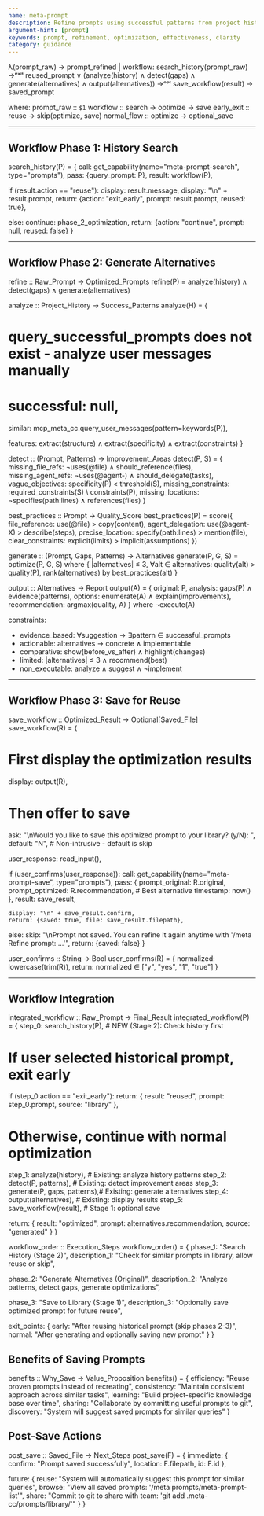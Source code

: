 ```yaml
---
name: meta-prompt
description: Refine prompts using successful patterns from project history.
argument-hint: [prompt]
keywords: prompt, refinement, optimization, effectiveness, clarity
category: guidance
---
```


λ(prompt_raw) → prompt_refined | workflow:
  search_history(prompt_raw) →ᵉˣⁱᵗ reused_prompt
  ∨ (analyze(history) ∧ detect(gaps) ∧ generate(alternatives) ∧ output(alternatives))
  →ᵒᵖᵗ save_workflow(result) → saved_prompt

where:
  prompt_raw :: `$1`
  workflow :: search → optimize → save
  early_exit :: reuse → skip(optimize, save)
  normal_flow :: optimize → optional_save

---

## Workflow Phase 1: History Search

search_history(P) = {
  call: get_capability(name="meta-prompt-search", type="prompts"),
  pass: {query_prompt: P},
  result: workflow(P),

  if (result.action == "reuse"):
    display: result.message,
    display: "\n" + result.prompt,
    return: {action: "exit_early", prompt: result.prompt, reused: true},

  else:
    continue: phase_2_optimization,
    return: {action: "continue", prompt: null, reused: false}
}

---

## Workflow Phase 2: Generate Alternatives

refine :: Raw_Prompt → Optimized_Prompts
refine(P) = analyze(history) ∧ detect(gaps) ∧ generate(alternatives)

analyze :: Project_History → Success_Patterns
analyze(H) = {
  # query_successful_prompts does not exist - analyze user messages manually
  # successful: null,

  similar: mcp_meta_cc.query_user_messages(pattern=keywords(P)),

  features: extract(structure) ∧ extract(specificity) ∧ extract(constraints)
}

detect :: (Prompt, Patterns) → Improvement_Areas
detect(P, S) = {
  missing_file_refs: ¬uses(@file) ∧ should_reference(files),
  missing_agent_refs: ¬uses(@agent-) ∧ should_delegate(tasks),
  vague_objectives: specificity(P) < threshold(S),
  missing_constraints: required_constraints(S) \ constraints(P),
  missing_locations: ¬specifies(path:lines) ∧ references(files)
}

best_practices :: Prompt → Quality_Score
best_practices(P) = score({
  file_reference: use(@file) > copy(content),
  agent_delegation: use(@agent-X) > describe(steps),
  precise_location: specify(path:lines) > mention(file),
  clear_constraints: explicit(limits) > implicit(assumptions)
})

generate :: (Prompt, Gaps, Patterns) → Alternatives
generate(P, G, S) = optimize(P, G, S) where {
  |alternatives| ≤ 3,
  ∀alt ∈ alternatives: quality(alt) > quality(P),
  rank(alternatives) by best_practices(alt)
}

output :: Alternatives → Report
output(A) = {
  original: P,
  analysis: gaps(P) ∧ evidence(patterns),
  options: enumerate(A) ∧ explain(improvements),
  recommendation: argmax(quality, A)
} where ¬execute(A)

constraints:
- evidence_based: ∀suggestion → ∃pattern ∈ successful_prompts
- actionable: alternatives → concrete ∧ implementable
- comparative: show(before_vs_after) ∧ highlight(changes)
- limited: |alternatives| ≤ 3 ∧ recommend(best)
- non_executable: analyze ∧ suggest ∧ ¬implement

---

## Workflow Phase 3: Save for Reuse

save_workflow :: Optimized_Result → Optional[Saved_File]
save_workflow(R) = {
  # First display the optimization results
  display: output(R),

  # Then offer to save
  ask: "\nWould you like to save this optimized prompt to your library? (y/N): ",
  default: "N",  # Non-intrusive - default is skip

  user_response: read_input(),

  if (user_confirms(user_response)):
    call: get_capability(name="meta-prompt-save", type="prompts"),
    pass: {
      prompt_original: R.original,
      prompt_optimized: R.recommendation,  # Best alternative
      timestamp: now()
    },
    result: save_result,

    display: "\n" + save_result.confirm,
    return: {saved: true, file: save_result.filepath},

  else:
    skip: "\nPrompt not saved. You can refine it again anytime with '/meta Refine prompt: ...'",
    return: {saved: false}
}

user_confirms :: String → Bool
user_confirms(R) = {
  normalized: lowercase(trim(R)),
  return: normalized ∈ ["y", "yes", "1", "true"]
}

---

## Workflow Integration

integrated_workflow :: Raw_Prompt → Final_Result
integrated_workflow(P) = {
  step_0: search_history(P),          # NEW (Stage 2): Check history first

  # If user selected historical prompt, exit early
  if (step_0.action == "exit_early"):
    return: {
      result: "reused",
      prompt: step_0.prompt,
      source: "library"
    },

  # Otherwise, continue with normal optimization
  step_1: analyze(history),           # Existing: analyze history patterns
  step_2: detect(P, patterns),        # Existing: detect improvement areas
  step_3: generate(P, gaps, patterns),# Existing: generate alternatives
  step_4: output(alternatives),       # Existing: display results
  step_5: save_workflow(result),      # Stage 1: optional save

  return: {
    result: "optimized",
    prompt: alternatives.recommendation,
    source: "generated"
  }
}

workflow_order :: Execution_Steps
workflow_order() = {
  phase_1: "Search History (Stage 2)",
  description_1: "Check for similar prompts in library, allow reuse or skip",

  phase_2: "Generate Alternatives (Original)",
  description_2: "Analyze patterns, detect gaps, generate optimizations",

  phase_3: "Save to Library (Stage 1)",
  description_3: "Optionally save optimized prompt for future reuse",

  exit_points: {
    early: "After reusing historical prompt (skip phases 2-3)",
    normal: "After generating and optionally saving new prompt"
  }
}

## Benefits of Saving Prompts

benefits :: Why_Save → Value_Proposition
benefits() = {
  efficiency: "Reuse proven prompts instead of recreating",
  consistency: "Maintain consistent approach across similar tasks",
  learning: "Build project-specific knowledge base over time",
  sharing: "Collaborate by committing useful prompts to git",
  discovery: "System will suggest saved prompts for similar queries"
}

## Post-Save Actions

post_save :: Saved_File → Next_Steps
post_save(F) = {
  immediate: {
    confirm: "Prompt saved successfully",
    location: F.filepath,
    id: F.id
  },

  future: {
    reuse: "System will automatically suggest this prompt for similar queries",
    browse: "View all saved prompts: '/meta prompts/meta-prompt-list'",
    share: "Commit to git to share with team: 'git add .meta-cc/prompts/library/'"
  }
}
